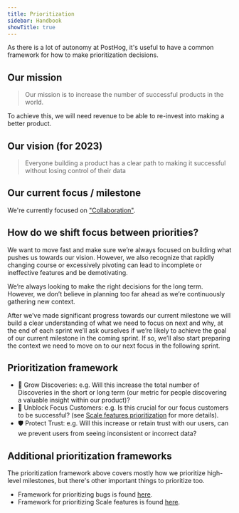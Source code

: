 ```yaml
---
title: Prioritization
sidebar: Handbook
showTitle: true
---
```


As there is a lot of autonomy at PostHog, it's useful to have a common framework for how to make prioritization decisions.


## Our mission

> Our mission is to increase the number of successful products in the world.

To achieve this, we will need revenue to be able to re-invest into making a better product.

## Our vision (for 2023)

> Everyone building a product has a clear path to making it successful without losing control of their data

## Our current focus / milestone

We're currently focused on ["Collaboration"](/handbook/strategy/strategy).

## How do we shift focus between priorities?

We want to move fast and make sure we’re always focused on building what pushes us towards our vision. However, we also recognize that rapidly changing course or excessively pivoting can lead to incomplete or ineffective features and be demotivating.

We’re always looking to make the right decisions for the long term. However, we don’t believe in planning too far ahead as we’re continuously gathering new context.

After we’ve made significant progress towards our current milestone we will build a clear understanding of what we need to focus on next and why, at the end of each sprint we’ll ask ourselves if we’re likely to achieve the goal of our current milestone in the coming sprint. If so, we’ll also start preparing the context we need to move on to our next focus in the following sprint. 

## Prioritization framework

- 🚀 Grow Discoveries: e.g. Will this increase the total number of Discoveries in the short or long term (our metric for people discovering a valuable insight within our product)?
- 🚧 Unblock Focus Customers: e.g. Is this crucial for our focus customers to be successful? (see [Scale features prioritization][scale] for more details).
- 🛡 Protect Trust: e.g. Will this increase or retain trust with our users, can we prevent users from seeing inconsistent or incorrect data?

## Additional prioritization frameworks

The prioritization framework above covers mostly how we prioritize high-level milestones, but there's other important things to prioritize too.
- Framework for prioritizing bugs is found [here](/handbook/engineering/bug-prioritization).
- Framework for prioritizing Scale features is found [here][scale].

[scale]: /handbook/engineering/scale-features-prioritization
